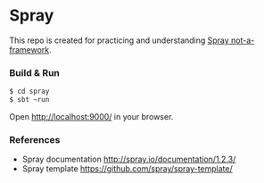 # Spray

This repo is created for practicing and understanding 
[Spray not-a-framework](http://spray.io/introduction/what-is-spray/).

### Build & Run ###

```sh
$ cd spray
$ sbt ~run
```

Open [http://localhost:9000/](http://localhost:9000/) in your browser.

### References

- Spray documentation http://spray.io/documentation/1.2.3/
- Spray template https://github.com/spray/spray-template/